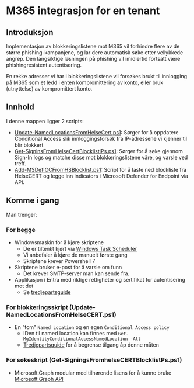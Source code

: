 # M365 integrasjon for en tenant

## Introduksjon
Implementasjon av blokkeringslistene mot M365 vil forhindre flere av de større phishing-kampanjene, og lar dere automatisk søke etter vellykkede angrep. Den langsiktige løsningen på phishing vil imidlertid fortsatt være phishingresistent autentisering. 

En rekke adresser vi har i blokkeringslistene vil forsøkes brukt til innlogging på M365 som et ledd i enten kompromittering av konto, eller bruk (utnyttelse) av kompromittert konto.  

## Innhold

I denne mappen ligger 2 scripts:
 - [Update-NamedLocationsFromHelseCert.ps1](https://github.com/helsecert/blocklist/blob/master/m365/Update-NamedLocationsFromHelseCert.ps1): Sørger for å oppdatere Conditional Access slik innloggingsforsøk fra IP-adressene vi kjenner til blir blokkert
 - [Get-SigninsFromHelseCertBlocklistIPs.ps1](https://github.com/helsecert/blocklist/blob/master/m365/Get-SigninsFromHelseCertBlocklistIPs.ps1): Sørger for å søke gjennom Sign-In logs og matche disse mot blokkeringslistene våre, og varsle ved treff.
 - [Add-MSDefIOCFromHSBlocklist.ps1](https://github.com/helsecert/blocklist/blob/master/m365-single-tenant/Get-SigninsFromHelseCertBlocklistIPs.ps1): Script for å laste ned blockliste fra HelseCERT og legge inn indicators i Microsoft Defender for Endpoint via API.

## Komme i gang
Man trenger:
### For begge
- Windowsmaskin for å kjøre skriptene
    - De er tiltenkt kjørt via [Windows Task Scheduler](https://lazyadmin.nl/powershell/how-to-create-a-powershell-scheduled-task/)
    - Vi anbefaler å kjøre de manuelt første gang
    - Skriptene krever Powershell 7
- Skriptene bruker e-post for å varsle om funn
    - Det krever SMTP-server man kan sende fra.
- Applikasjon i Entra med riktige rettigheter og sertifikat for autentisering mot det
    - Se [tredjepartsguide](https://www.alitajran.com/connect-to-microsoft-graph-powershell/#h-method-2-how-to-connect-to-microsoft-graph-with-certificate-based-authentication-cba)

### For blokkeringsskript (Update-NamedLocationsFromHelseCERT.ps1)    
- En "tom" `Named Location` og en egen `Conditional Access policy`
    - IDen til named location kan finnes med `Get-MgIdentityConditionalAccessNamedLocation -All`
    - [Tredjepartsguide](https://newhelptech.wordpress.com/2022/03/01/step-by-step-how-to-configuring-conditional-access-policy-to-restrict-access-from-specific-location-in-office-365/) for å begrense tilgang åp denne måten

### For søkeskript (Get-SigningsFromhelseCERTBlocklistPs.ps1)
- Microsoft.Graph modular med tilhørende lisens for å kunne bruke [Microsoft Graph API](ttps://learn.microsoft.com/en-us/powershell/microsoftgraph/installation?view=graph-powershell-1.0)
